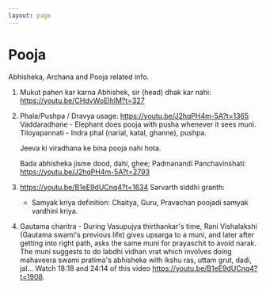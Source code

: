 ```yaml
---
layout: page
---
```


# Pooja

Abhisheka, Archana and Pooja related info.

1. Mukut pahen kar karna Abhishek, sir (head) dhak kar nahi: <https://youtu.be/CHdvWoEIhlM?t=327>

2. Phala/Pushpa / Dravya usage: <https://youtu.be/J2hqPH4m-5A?t=1365>
Vaddaradhane - Elephant does pooja with pusha whenever it sees muni.
Tiloyapannati - Indra phal (narial, katal, ghanne), pushpa.

   Jeeva ki viradhana ke bina pooja nahi hota.

   Bada abhisheka jisme dood, dahi, ghee; Padmanandi Panchavinshati: <https://youtu.be/J2hqPH4m-5A?t=2793>

1. <https://youtu.be/B1eE9dUCnq4?t=1634>
   Sarvarth siddhi granth: 
   - Samyak kriya definition: Chaitya, Guru, Pravachan poojadi samyak vardhini kriya.

1. Gautama charitra - During Vasupujya thirthankar's time, Rani Vishalakshi (Gautama swami's previous life) gives upsarga to a muni, and later after getting into right path, asks the same muni for prayaschit to avoid narak. The muni suggests to do labdhi vidhan vrat which involves doing mahaveera swami pratima's abhisheka with ikshu ras, uttam grut, dadi, jal...
Watch 18:18 and 24:14 of this video <https://youtu.be/B1eE9dUCnq4?t=1908>.
